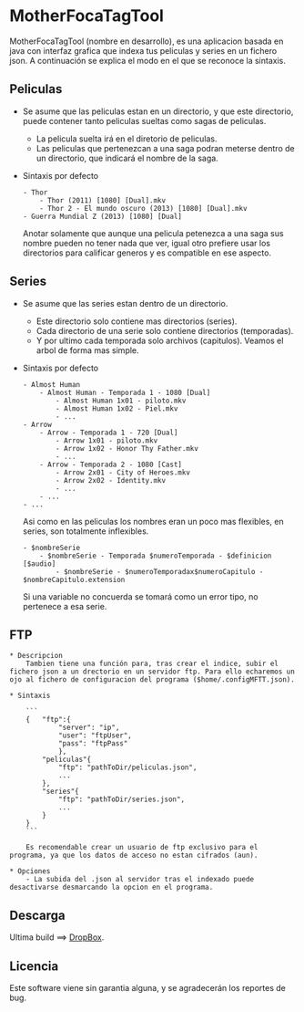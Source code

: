 # MotherFocaTagTool

MotherFocaTagTool (nombre en desarrollo), es una aplicacion basada en java con interfaz grafica que indexa tus peliculas y series en un fichero json.
A continuación se explica el modo en el que se reconoce la sintaxis.

## Peliculas

* Se asume que las peliculas estan en un directorio, y que este directorio, puede contener tanto peliculas sueltas como sagas de peliculas.
	- La pelicula suelta irá en el diretorio de peliculas.
	- Las peliculas que pertenezcan a una saga podran meterse dentro de un directorio, que indicará el nombre de la saga.

* Sintaxis por defecto

	```
	- Thor
		- Thor (2011) [1080] [Dual].mkv
		- Thor 2 - El mundo oscuro (2013) [1080] [Dual].mkv
	- Guerra Mundial Z (2013) [1080] [Dual]
	```

	Anotar solamente que aunque una pelicula petenezca a una saga sus nombre pueden no tener nada que ver, igual otro prefiere usar los directorios para calificar generos y es compatible en ese aspecto.

## Series

* Se asume que las series estan dentro de un directorio.
	- Este directorio solo contiene mas directorios (series).
	- Cada directorio de una serie solo contiene directorios (temporadas).
	- Y por ultimo cada temporada solo archivos (capitulos).
	Veamos el arbol de forma mas simple.

* Sintaxis por defecto

	```
	- Almost Human
		- Almost Human - Temporada 1 - 1080 [Dual]
			- Almost Human 1x01 - piloto.mkv
			- Almost Human 1x02 - Piel.mkv
			- ...
	- Arrow
		- Arrow - Temporada 1 - 720 [Dual]
			- Arrow 1x01 - piloto.mkv
			- Arrow 1x02 - Honor Thy Father.mkv
			- ...
		- Arrow - Temporada 2 - 1080 [Cast]
			- Arrow 2x01 - City of Heroes.mkv
			- Arrow 2x02 - Identity.mkv
			- ...
		- ...
	- ...
	```

	Asi como en las peliculas los nombres eran un poco mas flexibles, en series, son totalmente inflexibles.

	```
	- $nombreSerie
		- $nombreSerie - Temporada $numeroTemporada - $definicion [$audio]
			- $nombreSerie - $numeroTemporadax$numeroCapitulo - $nombreCapitulo.extension
	```

	Si una variable no concuerda se tomará como un error tipo, no pertenece a esa serie.

## FTP

	* Descripcion
		Tambien tiene una función para, tras crear el indice, subir el fichero json a un drectorio en un servidor ftp. Para ello echaremos un ojo al fichero de configuracion del programa ($home/.configMFTT.json).

	* Sintaxis

		```
		{	"ftp":{
				"server": "ip", 
				"user": "ftpUser", 
				"pass": "ftpPass"
				},
			"peliculas"{
				"ftp": "pathToDir/peliculas.json",
				...
			},
			"series"{
				"ftp": "pathToDir/series.json",
				...
			}
		}
		```

		Es recomendable crear un usuario de ftp exclusivo para el programa, ya que los datos de acceso no estan cifrados (aun).
		
	* Opciones
		- La subida del .json al servidor tras el indexado puede desactivarse desmarcando la opcion en el programa.

## Descarga

Ultima build ==> 
[DropBox](https://dl.dropboxusercontent.com/u/67797304/GitHub/MotherFocaTagTool.jar).

## Licencia

Este software viene sin garantia alguna, y se agradecerán los reportes de bug.